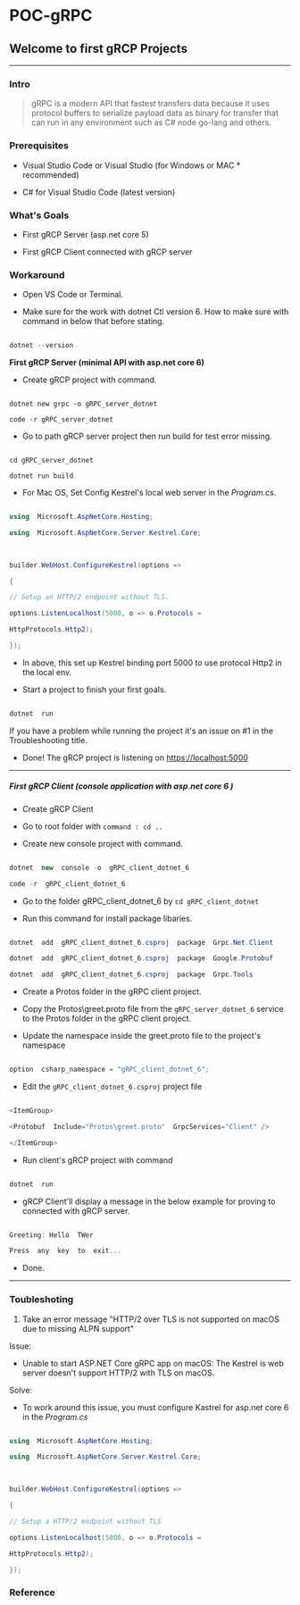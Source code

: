 
# POC-gRPC

## Welcome to first gRCP Projects

---

### Intro

> gRPC is a modern API that fastest transfers data  because it uses
> protocol buffers to serialize payload data as binary for transfer that
> can run in any environment such as C# node go-lang and others.

### Prerequisites

- Visual Studio Code or Visual Studio (for Windows or MAC * recommended)

- C# for Visual Studio Code (latest version)

### What's Goals

- First gRCP Server (asp.net core 5)

- First gRCP Client connected with gRCP server

### Workaround

- Open VS Code or Terminal.

- Make sure for the work with dotnet Ctl version 6. How to make sure with command in below that before stating.

```c#

dotnet --version

```

**First gRCP Server (minimal API with asp.net core 6)**

- Create gRCP project with command.

```.NET CLI

dotnet new grpc -o gRPC_server_dotnet

code -r gRPC_server_dotnet

```

- Go to path gRCP server project then run build for test error missing.

```.NET CLI

cd gRPC_server_dotnet

dotnet run build

```

- For Mac OS, Set Config Kestrel's local web server in the *Program.cs*.

```C#

using  Microsoft.AspNetCore.Hosting;

using  Microsoft.AspNetCore.Server.Kestrel.Core;

  

builder.WebHost.ConfigureKestrel(options =>

{

// Setup an HTTP/2 endpoint without TLS.

options.ListenLocalhost(5000, o => o.Protocols =

HttpProtocols.Http2);

});

```

- In above, this set up Kestrel binding port 5000 to use protocol Http2 in the local env.

- Start a project to finish your first goals.

```C#

dotnet  run

```

If you have a problem while running the project it's an issue on #1 in the Troubleshooting title.

- Done! The gRCP project is listening on <https://localhost:5000>

---

##### First gRCP Client (console application with asp.net core 6 )

- Create gRCP Client

- Go to root folder with `command : cd ..`

- Create new console project with command.

```C#

dotnet  new  console -o  gRPC_client_dotnet_6

code -r  gRPC_client_dotnet_6

```

- Go to the folder gRPC_client_dotnet_6 by ` cd gRPC_client_dotnet `

- Run this command for install package libaries.

```C#

dotnet  add  gRPC_client_dotnet_6.csproj  package  Grpc.Net.Client

dotnet  add  gRPC_client_dotnet_6.csproj  package  Google.Protobuf

dotnet  add  gRPC_client_dotnet_6.csproj  package  Grpc.Tools

```

- Create a Protos folder in the gRPC client project.

- Copy the Protos\greet.proto file from the `gRPC_server_dotnet_6` service to the Protos folder in the gRPC client project.

- Update the namespace inside the greet.proto file to the project's namespace

```C#

option  csharp_namespace = "gRPC_client_dotnet_6";

```  

- Edit the `gRPC_client_dotnet_6.csproj` project file

```C#

<ItemGroup>

<Protobuf  Include="Protos\greet.proto"  GrpcServices="Client" />

</ItemGroup>

```
  
- Run client's gRCP project with command  

```C#

dotnet  run

```

- gRCP Client'll display a message in the below example for proving to connected with gRCP server.
  
```C#

Greeting: Hello  TWer

Press  any  key  to  exit...

```

- Done.

---

### Toubleshoting

1. Take an error message "HTTP/2 over TLS is not supported on macOS due to missing ALPN support"

Issue:

- Unable to start ASP.NET Core gRPC app on macOS: The Kestrel is web server doesn't support HTTP/2 with TLS on macOS.

Solve:

- To work around this issue, you must configure Kastrel for asp.net core 6 in the *Program.cs*

```C#

using  Microsoft.AspNetCore.Hosting;

using  Microsoft.AspNetCore.Server.Kestrel.Core;

  

builder.WebHost.ConfigureKestrel(options =>

{

// Setup a HTTP/2 endpoint without TLS

options.ListenLocalhost(5000, o => o.Protocols =

HttpProtocols.Http2);

});

```

### Reference
